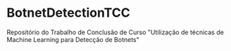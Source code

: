 # BotnetDetectionTCC
Repositório do Trabalho de Conclusão de Curso "Utilização de técnicas de Machine Learning para Detecção de Botnets"
